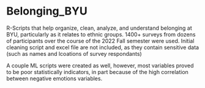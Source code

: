# Belonging_BYU
R-Scripts that help organize, clean, analyze, and understand belonging at BYU, particularly as it relates to ethnic groups. 1400+ surveys from dozens of participants over the course of the 2022 Fall semester were used.
Initial cleaning script and excel file are not included, as they contain sensitive data (such as names and lcoations of survey respondants)

A couple ML scripts were created as well, however, most variables proved to be poor statistically indicators, in part because of the high correlation between negative emotions variables.
